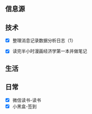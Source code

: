 
## 信息源


## 技术

- [x] 整理消息记录数据分析日志（1）
- [x] 读完半小时漫画经济学第一本并做笔记


## 生活



## 日常

- [x] 微信读书-读书
- [x] 小黑盒-签到
